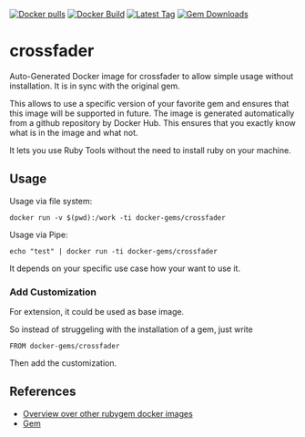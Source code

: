 [![Docker pulls](https://img.shields.io/docker/pulls/rubygem/crossfader.svg)](https://hub.docker.com/r/rubygem/crossfader/)
[![Docker Build](https://img.shields.io/docker/automated/rubygem/crossfader.svg)](https://hub.docker.com/r/rubygem/crossfader/)
[![Latest Tag](https://img.shields.io/github/tag/docker-rubygem/crossfader.svg)](https://hub.docker.com/r/rubygem/crossfader/)
[![Gem Downloads](https://img.shields.io/gem/dt/crossfader.svg)](https://rubygems.org/gems/crossfader/)
# crossfader

Auto-Generated Docker image for crossfader to allow simple usage without installation.
It is in sync with the original gem.

This allows to use a specific version of your favorite gem and ensures that this image will be supported in future.
The image is generated automatically from a github repository by Docker Hub.
This ensures that you exactly know what is in the image and what not.

It lets you use Ruby Tools without the need to install ruby on your machine.

## Usage

Usage via file system:

`docker run -v $(pwd):/work -ti docker-gems/crossfader`

Usage via Pipe:

`echo "test" | docker run -ti docker-gems/crossfader`

It depends on your specific use case how your want to use it.

### Add Customization

For extension, it could be used as base image.

So instead of struggeling with the installation of a gem, just write

`FROM docker-gems/crossfader`

Then add the customization.

## References

 - [Overview over other rubygem docker images](https://github.com/thinkbot/docker-rubygem)
 - [Gem](https://rubygems.org/gems/crossfader/)
